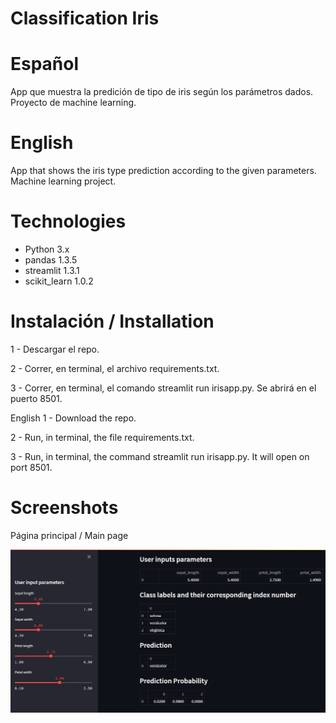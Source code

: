 # Classification Iris

# Español
App que muestra la predición de tipo de iris según los parámetros dados. 
Proyecto de machine learning.

# English
App that shows the iris type prediction according to the given parameters. 
Machine learning project.

# Technologies
* Python 3.x
* pandas 1.3.5
* streamlit 1.3.1
* scikit_learn 1.0.2

# Instalación / Installation
1 - Descargar el repo.

2 - Correr, en terminal, el archivo requirements.txt.

3 - Correr, en terminal, el comando streamlit run irisapp.py. Se abrirá en el puerto 8501.

English
1 - Download the repo.

2 - Run, in terminal, the file requirements.txt.

3 - Run, in terminal, the command streamlit run irisapp.py. It will open on port 8501.

# Screenshots

Página principal / Main page

![Algorithm schema](./images/mainmenu.png)
